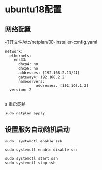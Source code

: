 # ubuntu18配置
## 网络配置
打开文件/etc/netplan/00-installer-config.yaml 

```
network:
  ethernets:
    ens33:
      dhcp4: no
      dhcp6: no
      addresses: [192.168.2.13/24]
      gateway4: 192.168.2.2
      nameservers:
              addresses: [192.168.2.2] 
  version: 2


```
s
重启网络
```
sudo netplan apply
```

## 设置服务自动随机启动

```
sudo  systemctl enable ssh

sudo systemctl enable disable ssh

sudo systemctl start ssh
sudo systemctl stop ssh

```
